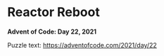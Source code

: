 # Reactor Reboot

**Advent of Code: Day 22, 2021**

Puzzle text: <https://adventofcode.com/2021/day/22>
